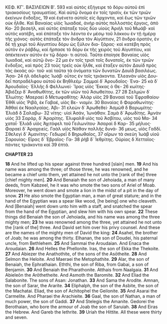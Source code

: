 ΚΕΦ. ΚΓʹ. ΒΑΣΙΛΕΙΩΝ Βʹ. 593
καὶ αὐτὸς ἐξήγειρε τὸ δόρυ αὐτοῦ ἐπὶ τριακοσίους τραυματίας.
Καὶ αὐτῷ ὄνομα ἐν τοῖς τρισίν, ἐκ τῶν τριῶν ἐκείνων ἔνδοξος, 19
καὶ ἐγένετο αὐτοῖς εἰς ἄρχοντα, καὶ ἕως τῶν τριῶν οὐκ ἦλθε.
Καὶ Βαναίας υἱὸς Ἰωιαδαέ, ἀνὴρ αὐτὸς πολλοστὸς ἔργοις, ἀπὸ Κα- 20
βεσεήλ, καὶ αὐτὸς ἐπάταξε τοὺς δύο υἱοὺς Ἀριὴλ τοῦ Μωάβ· καὶ
αὐτὸς κατέβη, καὶ ἐπάταξε τὸν λέοντα ἐν μέσῳ τοῦ λάκκου ἐν
τῇ ἡμέρᾳ τῆς χιόνος· αὐτὸς ἐπάταξε τὸν ἄνδρα τὸν Αἰγύπτιον, 21
ἄνδρα ὁρατόν, ἐν δὲ τῇ χειρὶ τοῦ Αἰγυπτίου δόρυ ὡς ξύλον δια-
ξάρας· καὶ κατέβη πρὸς αὐτὸν ἐν ῥάβδῳ, καὶ ἥρπασε τὸ δόρυ
ἐκ τῆς χειρὸς τοῦ Αἰγυπτίου, καὶ ἀπέκτεινεν αὐτὸν ἐν τῷ δόρα-
τι αὐτοῦ. Ταῦτα ἐποίησε Βαναίας υἱὸς Ἰωιαδαέ, καὶ αὐτῷ ὄνο- 22
μα ἐν τοῖς τρισὶ τοῖς δυνατοῖς, ἐκ τῶν τριῶν ἔνδοξος, καὶ πρὸς 23
τοὺς τρεῖς οὐκ ἦλθε, καὶ ἔταξεν αὐτὸν Δαυὶδ πρὸς τὰς ἀκοὰς αὐ-
τοῦ· καὶ ταῦτα τὰ ὀνόματα τῶν δυνατῶν Δαυὶδ βασιλέως. Ἄσα- 24
ἡλ ἀδελφὸς Ἰωάβ· οὗτος ἐν τοῖς τριάκοντα. Ἐλεανὰν υἱὸς Δου-
δεΐ πατραδέλφου αὐτοῦ ἐκ Βηθλεέμ· Σαμμαὶ δ᾽ Ἀρουδαῖος· Ἐνα- 25
κὰ δ᾽ Ἀρουδαῖος· Ἑλλῆς δ Φελλωνεί· Ἴρας υἱὸς Ἔκκας ὁ Θε- 26
κωίτης· Ἀβιέζερ δ᾽ Ἀναθωθίτης, ἐκ τῶν υἱῶν τοῦ Ἀσωθείτου. 27
28 Σελμὼν δ᾽ Ἑλωίτης· Μαεραεὶ δ Μετωφαθίτης· Ἀλὰρ υἱὸς 29
Βανααὶ τοῦ Ἐφραθαίου· Ἐθθὶ υἱὸς Ῥιβᾶ, ἐκ Γαβαέ, υἱὸς Βε-
νιαμίν. 30 Βαναίας δ Φαραθωνίτης· Ἀθθαὶ ἐκ Νααλγαίας. Ἀβι- 31
ελεὼν δ᾽ Ἀρωθεθεί· Ἀσμὼθ δ Βαρωμίτης· Ἐλιὰδ δ Σαλαβω- 32
νίτης· υἱοὶ Ἀσάν, Ἰωνάθαν. Σαμὰ δ᾽ Ἀρωδίτης. Ἀμνὰν υἱὸς 33
Σαράρ, δ᾽ Ἀραρίτης. Ἐλιφαλθ υἱὸς τοῦ Ἀσβίτου, υἱὸς τοῦ Μα- 34
χαταΐ· Ἐλιὰδ υἱὸς Ἀχιτόφελ τοῦ Γειλωνίτου· Ἀσαραὶ δ Καρ- 35
μήλιος· Φαραεὶ δ᾽ Ἀραχειείς. Γαὰλ υἱὸς Νάθαν πολλῆς δυνά- 36
μεως, υἱὸς Γαδδί. Σθελεγὶ δ᾽ Ἀμανίτης· Γεδωρεΐ δ Βηρωθαῖος, 37
αἴρων τὰ σκεύη Ἰωὰβ υἱοῦ Σαρουίας· Εἴρας δ᾽ Ἑβραῖος· Γα- 38
ῥὴβ δ᾽ Ἰεθρίτης. Οὐρίας δ Χετταῖος· πάντες τριάκοντα καὶ 39
ἑπτά.

**CHAPTER 23**

**18** And he lifted up his spear against three hundred [slain] men.
**19** And his name was among the three; of those three, he was renowned, and he became a chief unto them, yet attained he not unto the [rank of the] three [chief mighty men].
**20** And Benaiah the son of Jehoiada, a man of many deeds, from Kabzeel, he it was who smote the two sons of Ariel of Moab. Moreover, he went down and smote a lion in the midst of a pit in the day of snow.
**21** He also smote the Egyptian man, a man of great stature; and in the hand of the Egyptian was a spear like wood, [he being] one who cleaveth. And [Benaiah] went down unto him with a staff, and snatched the spear from the hand of the Egyptian, and slew him with his own spear.
**22** These things did Benaiah the son of Jehoiada, and his name was among the three mighty men;
**23** he was renowned among the three, yet attained he not unto the [rank of the] three. And David set him over his privy counsel. And these are the names of the mighty men of David the king:
**24** Asahel, the brother of Joab; he was among the thirty. Elhanan, the son of Doudei, his paternal uncle, from Bethlehem.
**25** And Sammai the Aroudaian. And Enaca the Aroudaian.
**26** And Helles the Phellonite. Iras, the son of Ekka the Thekoite.
**27** And Abiezer the Anathothite, of the sons of the Asōtheite.
**28** And Selmon the Heloite. And Maeraei the Metophathite.
**29** Alar, the son of Benaiah, the Ephrathaian. Eththi, the son of Riba, from Gabai, a son of Benjamin.
**30** And Benaiah the Pharathonite. Atthais from Naalgaia.
**31** And Abieleōn the Arōthetheite. And Asmoth the Baromite.
**32** And Eliad the Salabonite. The sons of Asan: Jonathan.
**33** And Sama the Arodite. Amnan, the son of Sarar, the Ararite.
**34** Eliphalph, the son of the Asbite, the son of the Machatai. Eliad, the son of Achitophel the Geilonite.
**35** And Asarai the Carmelite. And Pharaei the Arachieite.
**36** Gaal, the son of Nathan, a man of much power, the son of Gaddi.
**37** And Stelegis the Amanite. Gedorei the Berothaian, who bore the armour of Joab the son of Saruiah.
**38** And Eiras the Hebrew. And Gareb the Iethrite.
**39** Uriah the Hittite. All these were thirty and seven.